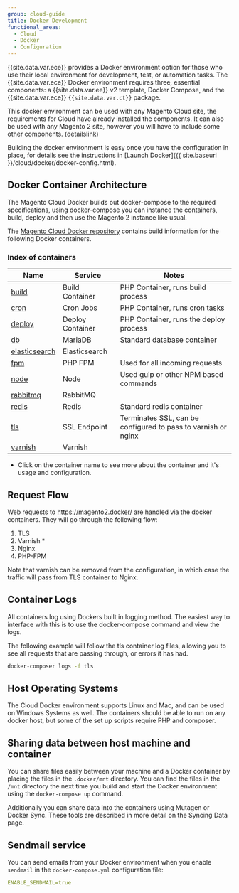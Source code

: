 ```yaml
---
group: cloud-guide
title: Docker Development
functional_areas:
  - Cloud
  - Docker
  - Configuration
---
```


{{site.data.var.ece}} provides a Docker environment option for those who use their local environment for development, test, or automation tasks. The {{site.data.var.ece}} Docker environment requires three, essential components: a {{site.data.var.ee}} v2 template, Docker Compose, and the {{site.data.var.ece}} `{{site.data.var.ct}}` package. 

This docker environment can be used with any Magento Cloud site, the requirements for Cloud have already installed the components. It can also be used with any Magento 2 site, however you will have to include some other components. (detailslink)

Building the docker environment is easy once you have the configuration in place, for details see the instructions in [Launch Docker]({{ site.baseurl }}/cloud/docker/docker-config.html).

## Docker Container Architecture

The Magento Cloud Docker builds out docker-compose to the required specifications, using docker-compose you can instance the containers, build, deploy and then use the Magento 2 instance like usual.

The [Magento Cloud Docker repository](https://github.com/magento/magento-cloud-docker) contains build information for the following Docker containers.
  
### Index of containers

| Name       | Service   | Notes
| ------------- | ---------- | ------------------
| [build]({{site.baseurl}}/cloud/docker/docker-containers.html#build-container) | Build Container | PHP Container, runs build process
| [cron]({{site.baseurl}}/cloud/docker/docker-containers.html#cron-container) | Cron Jobs | PHP Container, runs cron tasks
| [deploy]({{site.baseurl}}/cloud/docker/docker-containers.html#deploy-container) | Deploy Container | PHP Container, runs the deploy process
| [db]({{site.baseurl}}/cloud/docker/docker-containers.html#database-container) | MariaDB     | Standard database container
| [elasticsearch]({{site.baseurl}}/cloud/docker/docker-containers.html#elasticsearch-container) | Elasticsearch | 
| [fpm]({{site.baseurl}}/cloud/docker/docker-containers.html#fpm-container) | PHP FPM | Used for all incoming requests
| [node]({{site.baseurl}}/cloud/docker/docker-containers.html#nodecontainer) | Node | Used gulp or other NPM based commands
| [rabbitmq]({{site.baseurl}}/cloud/docker/docker-containers.html#rabbitmq-container) | RabbitMQ | 
| [redis]({{site.baseurl}}/cloud/docker/docker-containers.html#redis-container) | Redis     |  Standard redis container
| [tls]({{site.baseurl}}/cloud/docker/docker-containers.html#tls-container) | SSL Endpoint | Terminates SSL, can be configured to pass to varnish or nginx
| [varnish]({{site.baseurl}}/cloud/docker/docker-containers.html#varnish-container) | Varnish |

* Click on the container name to see more about the container and it's usage and configuration.

## Request Flow

Web requests to https://magento2.docker/ are handled via the docker containers. They will go through the following flow:

1. TLS
2. Varnish *
3. Nginx
4. PHP-FPM

Note that varnish can be removed from the configuration, in which case the traffic will pass from TLS container to Nginx.

## Container Logs

All containers log using Dockers built in logging method. The easiest way to interface with this is to use the docker-compose command and view the logs.

The following example will follow the tls container log files, allowing you to see all requests that are passing through, or errors it has had.
```sh
docker-composer logs -f tls
```


## Host Operating Systems
The Cloud Docker environment supports Linux and Mac, and can be used on Windows Systems as well. The containers should be able to run on any docker host, but some of the set up scripts require PHP and composer. 

## Sharing data between host machine and container

You can share files easily between your machine and a Docker container by placing the files in the `.docker/mnt` directory. You can find the files in the `/mnt` directory the next time you build and start the Docker environment using the `docker-compose up` command.

Additionally you can share data into the containers using Mutagen or Docker Sync. These tools are described in more detail on the Syncing Data page.

## Sendmail service

You can send emails from your Docker environment when you enable `sendmail` in the `docker-compose.yml` configuration file:

```yaml
ENABLE_SENDMAIL=true
```
